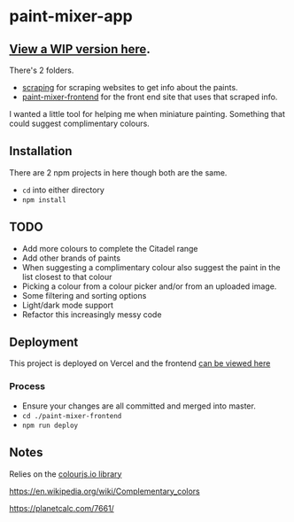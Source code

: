 # paint-mixer-app

## [View a WIP version here](https://paints.m11r.dev/).

There's 2 folders.

- [scraping](./scraping/README.md) for scraping websites to get info about the paints.
- [paint-mixer-frontend](./paint-mixer-frontend/README.md) for the front end site that uses that scraped info.

I wanted a little tool for helping me when miniature painting. Something that could suggest complimentary colours.

## Installation

There are 2 npm projects in here though both are the same.

- `cd` into either directory
- `npm install`

## TODO

- Add more colours to complete the Citadel range
- Add other brands of paints
- When suggesting a complimentary colour also suggest the paint in the list closest to that colour
- Picking a colour from a colour picker and/or from an uploaded image.
- Some filtering and sorting options
- Light/dark mode support
- Refactor this increasingly messy code

## Deployment

This project is deployed on Vercel and the frontend [can be viewed here](https://paints.m11r.dev/)
### Process

- Ensure your changes are all committed and merged into master.
- `cd ./paint-mixer-frontend`
- `npm run deploy`

## Notes

Relies on the [colourjs.io library](https://colorjs.io/)

https://en.wikipedia.org/wiki/Complementary_colors

https://planetcalc.com/7661/

